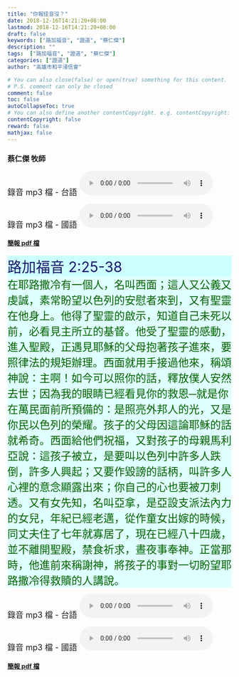 ```yaml
---
title: "你報佳音沒？"
date: 2018-12-16T14:21:20+08:00
lastmod: 2018-12-16T14:21:20+08:00
draft: false
keywords: ["路加福音", "證道", "蔡仁傑"]
description: ""
tags:  ["路加福音", "證道", "蔡仁傑"]
categories: ["證道"]
author: "高雄市和平浸信會"

# You can also close(false) or open(true) something for this content.
# P.S. comment can only be closed
comment: false
toc: false
autoCollapseToc: true
# You can also define another contentCopyright. e.g. contentCopyright: "This is another copyright."
contentCopyright: false
reward: false
mathjax: false
---
```


### 蔡仁傑 牧師

<font size="4">錄音 mp3 檔 - 台語 </font>
<audio controls src="https://hbc.nctu.me/mp3-s/s20181216t.mp3"></audio>

<font size="4">錄音 mp3 檔 - 國語 </font>
<audio controls src="https://hbc.nctu.me/mp3-s/s20181216c.mp3"></audio>

#### [簡報 pdf 檔](/pdf-s/s20181216.pdf "你報佳音沒？")

<div
style="background-color:#CCFFFF"><font size="6", color="#191970">
路加福音 2:25-38
</font>
</div>

<div
style="background-color:#E0FFFF"><font size="5", color="#006400">
在耶路撒冷有一個人，名叫西面；這人又公義又虔誠，素常盼望以色列的安慰者來到，又有聖靈在他身上。他得了聖靈的啟示，知道自己未死以前，必看見主所立的基督。他受了聖靈的感動，進入聖殿，正遇見耶穌的父母抱著孩子進來，要照律法的規矩辦理。西面就用手接過他來，稱頌神說：主啊！如今可以照你的話，釋放僕人安然去世；因為我的眼睛已經看見你的救恩─就是你在萬民面前所預備的：是照亮外邦人的光，又是你民以色列的榮耀。孩子的父母因這論耶穌的話就希奇。西面給他們祝福，又對孩子的母親馬利亞說：這孩子被立，是要叫以色列中許多人跌倒，許多人興起；又要作毀謗的話柄，叫許多人心裡的意念顯露出來；你自己的心也要被刀刺透。又有女先知，名叫亞拿，是亞設支派法內力的女兒，年紀已經老邁，從作童女出嫁的時候，同丈夫住了七年就寡居了，現在已經八十四歲，並不離開聖殿，禁食祈求，晝夜事奉神。正當那時，他進前來稱謝神，將孩子的事對一切盼望耶路撒冷得救贖的人講說。
</font>
</div>

<font size="4">錄音 mp3 檔 - 台語 </font>
<audio controls src="https://hbc.nctu.me/mp3-s/s20181216t.mp3"></audio>

<font size="4">錄音 mp3 檔 - 國語 </font>
<audio controls src="https://hbc.nctu.me/mp3-s/s20181216c.mp3"></audio>

#### [簡報 pdf 檔](/pdf-s/s20181216.pdf "你報佳音沒？")